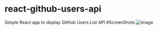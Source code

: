 # react-github-users-api
Simple React app to display GitHub Users List API
#ScreenShots
![image](https://user-images.githubusercontent.com/118603448/228456949-7db4b797-2c00-45b8-b2e2-e5fb11a8173a.png)
